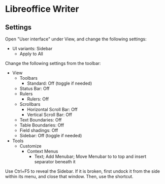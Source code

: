 # Libreoffice Writer

## Settings

Open "User interface" under View, and change the following settings:

- UI variants: Sidebar
  - Apply to All

Change the following settings from the toolbar:

- View
  - Toolbars
    - Standard: Off (toggle if needed)
  - Status Bar: Off
  - Rulers
    - Rulers: Off
  - Scrollbars
    - Horizontal Scroll Bar: Off
    - Vertical Scroll Bar: Off
  - Text Boundaries: Off
  - Table Boundaries: Off
  - Field shadings: Off
  - Sidebar: Off (toggle if needed)
- Tools
  - Customize
    - Context Menus
      - Text; Add Menubar; Move Menubar to to top and insert separator beneath it

Use Ctrl+F5 to reveal the Sidebar. If it is broken, first undock it from the side within its menu, and close that window. Then, use the shortcut.
